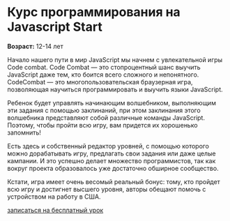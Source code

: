 # Курс программирования на Javascript Start

**Возраст:** 12-14 лет

Начало нашего пути в мир JavaScript мы начнем с увлекательной игры Code combat.
Code Combat — это стопроцентный шанс выучить JavaScript даже тем, кто боится всего сложного и непонятного. CodeCombat — это многопользовательская браузерная игра, позволяющая научиться программировать и выучить языки JavaScript.

Ребенок будет управлять начинающим волшебником, выполняющим эти задания c помощью заклинаний, при этом заклинания этого волшебника представляют собой различные команды JavaScript. Поэтому, чтобы пройти всю игру, вам придется их хорошенько запомнить!

Есть здесь и собственный редактор уровней, с помощью которого можно дорабатывать игру, предлагать свои задания или даже целые кампании. И это успешно делает множество программистов, так как вокруг проекта образовалось уже достаточно обширное сообщество.

Кстати, игра имеет очень весомый реальный бонус: тому, кто пройдет всю игру и достигнет высшего уровня, авторы обещают помочь с устройством на работу в США. 

<div class="row text-center">
  <div class="col-sm-12 offset-top-40">
    <a href="https://goo.gl/forms/OmlArjCEKBNhZj4K3" class="btn btn-medium-turquoise">
      записаться на бесплатный урок
    </a>
  </div>
</div>
